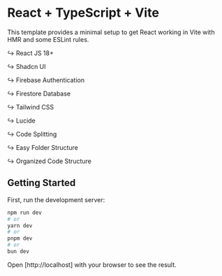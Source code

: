 # React + TypeScript + Vite

This template provides a minimal setup to get React working in Vite with HMR and some ESLint rules.

↪ React JS 18+

↪ Shadcn UI

↪ Firebase Authentication

↪ Firestore Database

↪ Tailwind CSS

↪ Lucide

↪ Code Splitting

↪ Easy Folder Structure

↪ Organized Code Structure

## Getting Started

First, run the development server:

```bash
npm run dev
# or
yarn dev
# or
pnpm dev
# or
bun dev
```

Open [http://localhost] with your browser to see the result.
